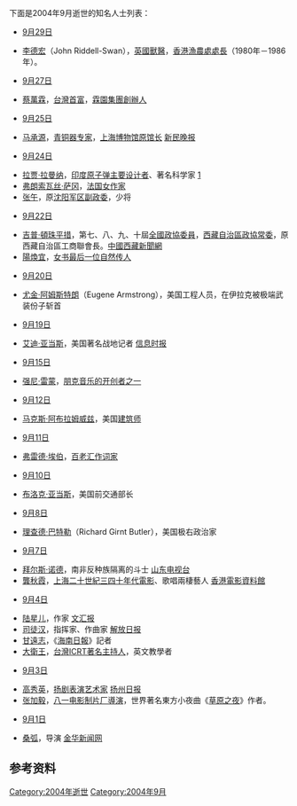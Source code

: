 <noinclude>

下面是2004年9月逝世的知名人士列表： </noinclude>

  - [9月29日](../Page/9月29日.md "wikilink")

<!-- end list -->

  - [李德宏](https://zh.wikipedia.org/wiki/李德宏 "wikilink")（John
    Riddell-Swan），[英國](https://zh.wikipedia.org/wiki/英國 "wikilink")[獸醫](https://zh.wikipedia.org/wiki/獸醫 "wikilink")，[香港](../Page/香港.md "wikilink")[漁農處處長](https://zh.wikipedia.org/wiki/漁農處 "wikilink")（1980年－1986年）。

<!-- end list -->

  - [9月27日](../Page/9月27日.md "wikilink")

<!-- end list -->

  - [蔡萬霖](../Page/蔡萬霖.md "wikilink")，[台灣首富](https://zh.wikipedia.org/wiki/台灣 "wikilink")，[霖園集團創辦人](../Page/霖園集團.md "wikilink")

<!-- end list -->

  - [9月25日](../Page/9月25日.md "wikilink")

<!-- end list -->

  - [马承源](../Page/马承源.md "wikilink")，[青铜器专家](../Page/青铜器.md "wikilink")，[上海博物馆原馆长](../Page/上海博物馆.md "wikilink")
    [新民晚报](https://web.archive.org/web/20041223063258/http://www.news365.com.cn/xwzx/shxw/t20040926_231604.htm)

<!-- end list -->

  - [9月24日](../Page/9月24日.md "wikilink")

<!-- end list -->

  - [拉贾·拉曼纳](https://zh.wikipedia.org/wiki/拉贾·拉曼纳 "wikilink")，[印度原子弹主要设计者](../Page/印度.md "wikilink")、著名科学家
    [1](http://news.sina.com.cn/w/2004-09-25/09573765863s.shtml)
  - [弗朗索瓦丝·萨冈](https://zh.wikipedia.org/wiki/弗朗索瓦丝·萨冈 "wikilink")，[法国女作家](https://zh.wikipedia.org/wiki/法国 "wikilink")
  - [张午](https://zh.wikipedia.org/wiki/张午 "wikilink")，原[沈阳军区副政委](https://zh.wikipedia.org/wiki/沈阳军区 "wikilink")，少将

<!-- end list -->

  - [9月22日](../Page/9月22日.md "wikilink")

<!-- end list -->

  - [吉普·頓珠平措](https://zh.wikipedia.org/wiki/吉普·頓珠平措 "wikilink")，第七、八、九、十屆[全國政協委員](https://zh.wikipedia.org/wiki/全國政協 "wikilink")，[西藏自治區政協常委](https://zh.wikipedia.org/wiki/西藏自治區 "wikilink")，原西藏自治區工商聯會長。[中國西藏新聞網](http://www.chinatibetnews.com/GB/channel2/22/200409/23/29237.html)
  - [陽煥宜](https://zh.wikipedia.org/wiki/陽煥宜 "wikilink")，[女书最后一位自然传人](../Page/女书.md "wikilink")

<!-- end list -->

  - [9月20日](../Page/9月20日.md "wikilink")

<!-- end list -->

  - [尤金·阿姆斯特朗](https://zh.wikipedia.org/wiki/尤金·阿姆斯特朗 "wikilink")（Eugene
    Armstrong），美国工程人员，在伊拉克被极端武装份子斩首

<!-- end list -->

  - [9月19日](../Page/9月19日.md "wikilink")

<!-- end list -->

  - [艾迪·亚当斯](../Page/艾迪·亚当斯.md "wikilink")，美国著名战地记者
    [信息时报](http://news.sohu.com/20040921/n222144591.shtml)

<!-- end list -->

  - [9月15日](../Page/9月15日.md "wikilink")

<!-- end list -->

  - [强尼·雷蒙](https://zh.wikipedia.org/wiki/强尼·雷蒙 "wikilink")，[朋克音乐的开创者之一](https://zh.wikipedia.org/wiki/朋克 "wikilink")

<!-- end list -->

  - [9月12日](../Page/9月12日.md "wikilink")

<!-- end list -->

  - [马克斯·阿布拉姆威兹](https://zh.wikipedia.org/wiki/马克斯·阿布拉姆威兹 "wikilink")，美国[建筑师](../Page/建筑师.md "wikilink")

<!-- end list -->

  - [9月11日](../Page/9月11日.md "wikilink")

<!-- end list -->

  - [弗雷德·埃伯](https://zh.wikipedia.org/wiki/弗雷德·埃伯 "wikilink")，[百老汇作词家](https://zh.wikipedia.org/wiki/百老汇 "wikilink")

<!-- end list -->

  - [9月10日](../Page/9月10日.md "wikilink")

<!-- end list -->

  - [布洛克·亚当斯](https://zh.wikipedia.org/wiki/布洛克·亚当斯 "wikilink")，美国前交通部长

<!-- end list -->

  - [9月8日](../Page/9月8日.md "wikilink")

<!-- end list -->

  - [理查德·巴特勒](https://zh.wikipedia.org/wiki/理查德·巴特勒 "wikilink")（Richard
    Girnt Butler），美国极右政治家

<!-- end list -->

  - [9月7日](../Page/9月7日.md "wikilink")

<!-- end list -->

  - [拜尔斯·诺德](https://zh.wikipedia.org/wiki/拜尔斯·诺德 "wikilink")，南非反种族隔离的斗士
    [山东电视台](https://web.archive.org/web/20070927041140/http://www.sdtv.com.cn/news/newsshow.jsp?xwbh=200409G0970&yblm=N002)
  - [龔秋霞](https://zh.wikipedia.org/wiki/龔秋霞 "wikilink")，[上海二十世紀三四十年代電影](https://zh.wikipedia.org/wiki/上海 "wikilink")、歌唱兩棲藝人
    [香港電影資料館](https://web.archive.org/web/20090606235228/http://www.lcsd.gov.hk/CE/CulturalService/HKFA/chinese/newsletter02/nl30_6.html)

<!-- end list -->

  - [9月4日](../Page/9月4日.md "wikilink")

<!-- end list -->

  - [陆星儿](https://zh.wikipedia.org/wiki/陆星儿 "wikilink")，作家
    [文汇报](https://web.archive.org/web/20041210183002/http://www.xinminweekly.com.cn/xwzx/jrgz/t20040905_204044.htm)
  - [司徒汉](https://zh.wikipedia.org/wiki/司徒汉 "wikilink")，指挥家、作曲家
    [解放日报](http://yule.sohu.com/20040906/n221895183.shtml)
  - [甘遠志](https://zh.wikipedia.org/wiki/甘遠志 "wikilink")，《[海南日報](https://zh.wikipedia.org/wiki/海南日報 "wikilink")》記者
  - [大衛王](../Page/大衛王.md "wikilink")，[台灣](https://zh.wikipedia.org/wiki/台灣 "wikilink")[ICRT著名主持人](https://zh.wikipedia.org/wiki/ICRT "wikilink")，英文教學者

<!-- end list -->

  - [9月3日](../Page/9月3日.md "wikilink")

<!-- end list -->

  - [高秀英](https://zh.wikipedia.org/wiki/高秀英 "wikilink")，[扬剧表演艺术家](https://zh.wikipedia.org/wiki/扬剧 "wikilink")
    [扬州日报](https://web.archive.org/web/20041215135040/http://news.yztoday.com/11/2004-09-06/20040906-362944-11.shtml)
  - [张加毅](https://zh.wikipedia.org/wiki/张加毅 "wikilink")，[八一电影制片厂導演](https://zh.wikipedia.org/wiki/八一电影制片厂 "wikilink")，世界著名東方小夜曲《[草原之夜](https://zh.wikipedia.org/wiki/草原之夜 "wikilink")》作者。

<!-- end list -->

  - [9月1日](../Page/9月1日.md "wikilink")

<!-- end list -->

  - [桑弧](../Page/桑弧.md "wikilink")，导演
    [金华新闻网](https://web.archive.org/web/20080620203232/http://www.jhnews.com.cn/gb/content/2004-09/05/content_318570.htm)

## 参考资料

[Category:2004年逝世](https://zh.wikipedia.org/wiki/Category:2004年逝世 "wikilink")
[Category:2004年9月](https://zh.wikipedia.org/wiki/Category:2004年9月 "wikilink")